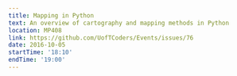 ```yaml
---
title: Mapping in Python
text: An overview of cartography and mapping methods in Python
location: MP408
link: https://github.com/UofTCoders/Events/issues/76
date: 2016-10-05
startTime: '18:10'
endTime: '19:00'
---
```

